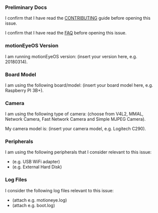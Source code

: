 ### Preliminary Docs

I confirm that I have read the [CONTRIBUTING](https://github.com/ccrisan/motioneyeos/blob/master/.github/CONTRIBUTING.md) guide before opening this issue.

I confirm that I have read the [FAQ](https://github.com/ccrisan/motioneyeos/wiki/FAQ) before opening this issue.

### motionEyeOS Version

I am running motionEyeOS version: (insert your version here, e.g. 20180314).

### Board Model

I am using the following board/model: (insert your board model here, e.g. Raspberry PI 3B+).

### Camera

I am using the following type of camera: (choose from V4L2, MMAL, Network Camera, Fast Network Camera and Simple MJPEG Camera).

My camera model is: (insert your camera model, e.g. Logitech C290).

### Peripherals

I am using the following peripherals that I consider relevant to this issue:

 * (e.g. USB WiFi adapter)
 * (e.g. External Hard Disk)

### Log Files

I consider the following log files relevant to this issue:

 * (attach e.g. motioneye.log)
 * (attach e.g. boot.log)
 
